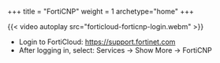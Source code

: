 +++
title = "FortiCNP"
weight = 1
archetype="home"
+++

{{< video autoplay src="forticloud-forticnp-login.webm" >}}

- Login to FortiCloud: https://support.fortinet.com
- After logging in, select: Services -> Show More -> FortiCNP
